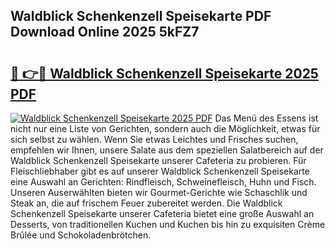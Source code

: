 ## Waldblick Schenkenzell Speisekarte PDF Download Online 2025 5kFZ7

# <h2><a href="http://gcd5jz.nevu.top/?p=Waldblick+Schenkenzell+Speisekarte">🔗 👉🔴 Waldblick Schenkenzell Speisekarte 2025 PDF</a></h2>

[![Waldblick Schenkenzell Speisekarte 2025 PDF](https://i.imgur.com/dBaPXMq.png)](http://gcd5jz.nevu.top/?p=Waldblick+Schenkenzell+Speisekarte)
Das Menü des Essens ist nicht nur eine Liste von Gerichten, sondern auch die Möglichkeit, etwas für sich selbst zu wählen. Wenn Sie etwas Leichtes und Frisches suchen, empfehlen wir Ihnen, unsere Salate aus dem speziellen Salatbereich auf der Waldblick Schenkenzell Speisekarte unserer Cafeteria zu probieren. Für Fleischliebhaber gibt es auf unserer Waldblick Schenkenzell Speisekarte eine Auswahl an Gerichten: Rindfleisch, Schweinefleisch, Huhn und Fisch. Unseren Auserwählten bieten wir Gourmet-Gerichte wie Schaschlik und Steak an, die auf frischem Feuer zubereitet werden. Die Waldblick Schenkenzell Speisekarte unserer Cafeteria bietet eine große Auswahl an Desserts, von traditionellen Kuchen und Kuchen bis hin zu exquisiten Crème Brûlée und Schokoladenbrötchen.

